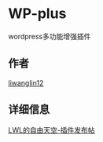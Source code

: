 # WP-plus

wordpress多功能增强插件

## 作者

[liwanglin12](http://lwl12.com)

## 详细信息

[LWL的自由天空-插件发布帖](http://blog.lwl12.com/read/wp-plus)